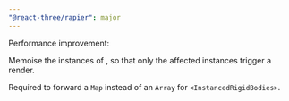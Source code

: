 ```yaml
---
"@react-three/rapier": major
---
```


Performance improvement:

Memoise the instances of <InstancedRigidBodies>, so that only the affected instances trigger a render.

Required to forward a `Map` instead of an `Array` for `<InstancedRigidBodies>`.